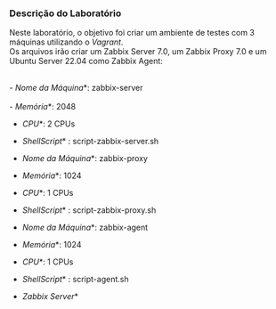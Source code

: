 
### Descrição do Laboratório

Neste laboratório, o objetivo foi criar um ambiente de testes com 3 máquinas utilizando o *Vagrant*.</br>
Os arquivos irão criar um Zabbix Server 7.0, um Zabbix Proxy 7.0 e um Ubuntu Server 22.04 como Zabbix Agent:

<br>- *Nome da Máquina**: zabbix-server</br>
<br>- *Memória**: 2048</br>
- *CPU**: 2 CPUs
- *ShellScript** : script-zabbix-server.sh

- *Nome da Máquina**: zabbix-proxy
- *Memória**: 1024
- *CPU**: 1 CPUs
- *ShellScript** : script-zabbix-proxy.sh

- *Nome da Máquina**: zabbix-agent
- *Memória**: 1024
- *CPU**: 1 CPUs
- *ShellScript** : script-agent.sh
- *Zabbix Server**


